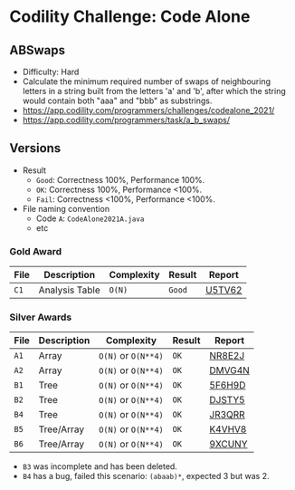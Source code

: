 # Codility Challenge: Code Alone

## ABSwaps

- Difficulty: Hard
- Calculate the minimum required number of swaps of neighbouring letters in a string built from the letters 'a' and 'b', after which the string would contain both "aaa" and "bbb" as substrings.
- <https://app.codility.com/programmers/challenges/codealone_2021/>
- <https://app.codility.com/programmers/task/a_b_swaps/>

## Versions

- Result
  - `Good`: Correctness 100%, Performance 100%.
  - `OK`: Correctness 100%, Performance <100%.
  - `Fail`: Correctness <100%, Performance <100%.
- File naming convention
  - Code `A`: `CodeAlone2021A.java`
  - etc

### Gold Award

| File | Description    | Complexity | Result | Report                                                                            |
| ---- | -------------- | ---------- | ------ | --------------------------------------------------------------------------------- |
| `C1` | Analysis Table | `O(N)`     | `Good` | [U5TV62](https://app.codility.com/cert/view/certU5TV62-AU72H98GBPZAWGPH/details/) |

### Silver Awards

| File | Description | Complexity          | Result | Report                                                                            |
| ---- | ----------- | ------------------- | ------ | --------------------------------------------------------------------------------- |
| `A1` | Array       | `O(N)` or `O(N**4)` | `OK`   | [NR8E2J](https://app.codility.com/cert/view/certNR8E2J-SP7V36NHRAA243UV/details/) |
| `A2` | Array       | `O(N)` or `O(N**4)` | `OK`   | [DMVG4N](https://app.codility.com/cert/view/certDMVG4N-X84ARZP4J26GBN2W/details/) |
| `B1` | Tree        | `O(N)` or `O(N**4)` | `OK`   | [5F6H9D](https://app.codility.com/cert/view/cert5F6H9D-SR4ZG28ET7AS5FNH/details/) |
| `B2` | Tree        | `O(N)` or `O(N**4)` | `OK`   | [DJSTY5](https://app.codility.com/cert/view/certDJSTY5-FMGVN2B9YGB8ZWS3/details/) |
| `B4` | Tree        | `O(N)` or `O(N**4)` | `OK`   | [JR3QRR](https://app.codility.com/cert/view/certJR3QRR-J66R55FM7ESUC6K4/details/) |
| `B5` | Tree/Array  | `O(N)` or `O(N**4)` | `OK`   | [K4VHV8](https://app.codility.com/cert/view/certK4VHV8-4ZB4KZ9SCANT6VDU/details/) |
| `B6` | Tree/Array  | `O(N)` or `O(N**4)` | `OK`   | [9XCUNY](https://app.codility.com/cert/view/cert9XCUNY-22VA78U3FYF4XX7T/details/) |

- `B3` was incomplete and has been deleted.
- `B4` has a bug, failed this scenario: `(abaab)*`, expected 3 but was 2.
